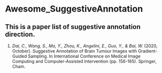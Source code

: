 # Awesome_SuggestiveAnnotation
This is a paper list of suggestive annotation direction.  
---

1. _Dai, C., Wang, S., Mo, Y., Zhou, K., Angelini, E., Guo, Y., & Bai, W._ (2020, October). Suggestive Annotation of Brain Tumour Images with Gradient-Guided Sampling. In International Conference on Medical Image Computing and Computer-Assisted Intervention (pp. 156-165). Springer, Cham.
